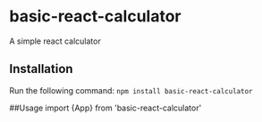 # basic-react-calculator
A simple react calculator
## Installation
Run the following command:
`npm install basic-react-calculator`

##Usage
import {App} from 'basic-react-calculator'
<App />